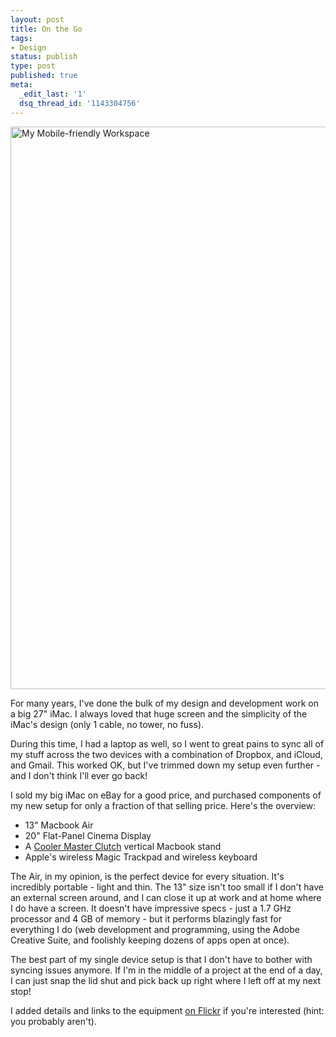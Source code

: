 ```yaml
---
layout: post
title: On the Go
tags:
- Design
status: publish
type: post
published: true
meta:
  _edit_last: '1'
  dsq_thread_id: '1143304756'
---
```

<a href="http://www.flickr.com/photos/neilrenicker/8562850179/"><img class="alignnone  wp-image-674 pretty" alt="My Mobile-friendly Workspace" src="http://neilrenicker.com/wp-content/uploads/2013/03/my-mobile-friendly-workspace.jpg" width="900" height="auto" /></a>

For many years, I've done the bulk of my design and development work on a big 27" iMac. I always loved that huge screen and the simplicity of the iMac's design (only 1 cable, no tower, no fuss).

During this time, I had a laptop as well, so I went to great pains to sync all of my stuff across the two devices with a combination of Dropbox, and iCloud, and Gmail. This worked OK, but I've trimmed down my setup even further - and I don't think I'll ever go back!

I sold my big iMac on eBay for a good price, and purchased components of my new setup for only a fraction of that selling price. Here's the overview:
<ul>
	<li>13" Macbook Air</li>
	<li>20" Flat-Panel Cinema Display</li>
	<li>A <a href="http://www.amazon.com/Cooler-Master-Clutch-Ultrabook-R9-NBS-CLHS-GP/dp/B00A4BL6FS">Cooler Master Clutch</a> vertical Macbook stand</li>
	<li>Apple's wireless Magic Trackpad and wireless keyboard</li>
</ul>
The Air, in my opinion, is the perfect device for every situation. It's incredibly portable - light and thin. The 13" size isn't too small if I don't have an external screen around, and I can close it up at work and at home where I do have a screen. It doesn't have impressive specs - just a 1.7 GHz processor and 4 GB of memory - but it performs blazingly fast for everything I do (web development and programming, using the Adobe Creative Suite, and foolishly keeping dozens of apps open at once).

The best part of my single device setup is that I don't have to bother with syncing issues anymore. If I'm in the middle of a project at the end of a day, I can just snap the lid shut and pick back up right where I left off at my next stop!

I added details and links to the equipment <a href="http://www.flickr.com/photos/neilrenicker/8562850179/">on Flickr</a> if you're interested (hint: you probably aren't).
